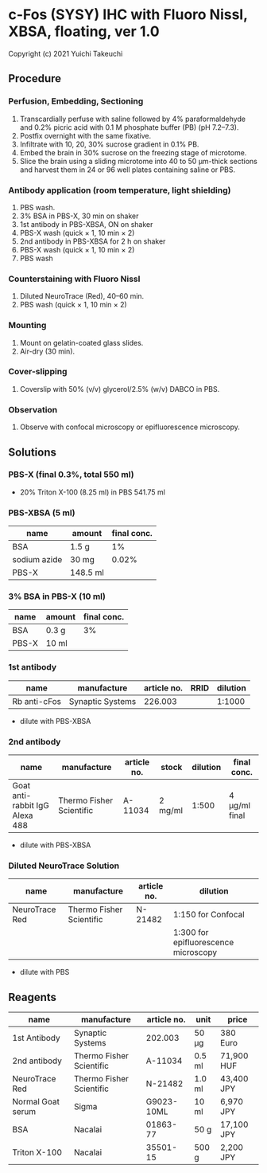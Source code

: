 # c-Fos (SYSY) IHC with Fluoro Nissl, XBSA, floating, ver 1.0
Copyright (c) 2021 Yuichi Takeuchi

## Procedure
### Perfusion, Embedding, Sectioning
1. Transcardially perfuse with saline followed by 4% paraformaldehyde and 0.2% picric acid with 0.1 M phosphate buffer (PB) (pH 7.2–7.3).
1. Postfix overnight with the same fixative.
1. Infiltrate with 10, 20, 30% sucrose gradient in 0.1% PB.
1. Embed the brain in 30% sucrose on the freezing stage of microtome.
1. Slice the brain using a sliding microtome into 40 to 50 µm-thick sections and harvest them in 24 or 96 well plates containing saline or PBS.

### Antibody application (room temperature, light shielding)
1. PBS wash.
1. 3% BSA in PBS-X, 30 min on shaker
1. 1st antibody in PBS-XBSA, ON on shaker
1. PBS-X wash (quick × 1, 10 min × 2)
1. 2nd antibody in PBS-XBSA for 2 h on shaker
1. PBS-X wash (quick × 1, 10 min × 2)
1. PBS wash

### Counterstaining with Fluoro Nissl
1. Diluted NeuroTrace (Red), 40–60 min.
1. PBS wash (quick × 1, 10 min × 2)

### Mounting
1. Mount on gelatin-coated glass slides.
1. Air-dry (30 min).

### Cover-slipping
1. Coverslip with 50% (v/v) glycerol/2.5% (w/v) DABCO in PBS.

### Observation
1. Observe with confocal microscopy or epifluorescence microscopy.

## Solutions
### PBS-X (final 0.3%, total 550 ml)
- 20% Triton X-100 (8.25 ml) in PBS 541.75 ml

### PBS-XBSA (5 ml)
| name         | amount   | final conc. |
| ------------ | -------- | ----------- |
| BSA          | 1.5 g    | 1%          |
| sodium azide | 30 mg    | 0.02%       |
| PBS-X        | 148.5 ml |             |


### 3% BSA in PBS-X (10 ml)
| name  | amount | final conc. |
| ----- | ------ | ----------- |
| BSA   | 0.3 g  | 3%          |
| PBS-X | 10 ml  |             |

### 1st antibody
| name         | manufacture      | article no. | RRID | dilution |
| ------------ | ---------------- | ----------- | ---- | -------- |
| Rb anti-cFos | Synaptic Systems | 226.003     |      | 1:1000   |

- dilute with PBS-XBSA

### 2nd antibody
| name                           | manufacture              | article no. | stock   | dilution | final conc.   |
| ------------------------------ | ------------------------ | ----------- | ------- | -------- | ------------- |
| Goat anti-rabbit IgG Alexa 488 | Thermo Fisher Scientific | A-11034     | 2 mg/ml | 1:500    | 4 µg/ml final |

- dilute with PBS-XBSA

### Diluted NeuroTrace Solution
| name           | manufacture              | article no. | dilution                             |
| -------------- | ------------------------ | ----------- | ------------------------------------ |
| NeuroTrace Red | Thermo Fisher Scientific | N-21482     | 1:150 for Confocal                   |
|                |                          |             | 1:300 for epifluorescence microscopy |

- dilute with PBS

## Reagents
| name              | manufacture              | article no. | unit   | price      |
| ----------------- | ------------------------ | ----------- | ------ | ---------- |
| 1st Antibody      | Synaptic Systems         | 202.003     | 50 µg  | 380 Euro   |
| 2nd antibody      | Thermo Fisher Scientific | A-11034     | 0.5 ml | 71,900 HUF |
| NeuroTrace Red    | Thermo Fisher Scientific | N-21482     | 1.0 ml | 43,400 JPY |
| Normal Goat serum | Sigma                    | G9023-10ML  | 10 ml  | 6,970 JPY  |
| BSA               | Nacalai                  | 01863-77    | 50 g   | 17,100 JPY |
| Triton X-100      | Nacalai                  | 35501-15    | 500 g  | 2,200 JPY  |
